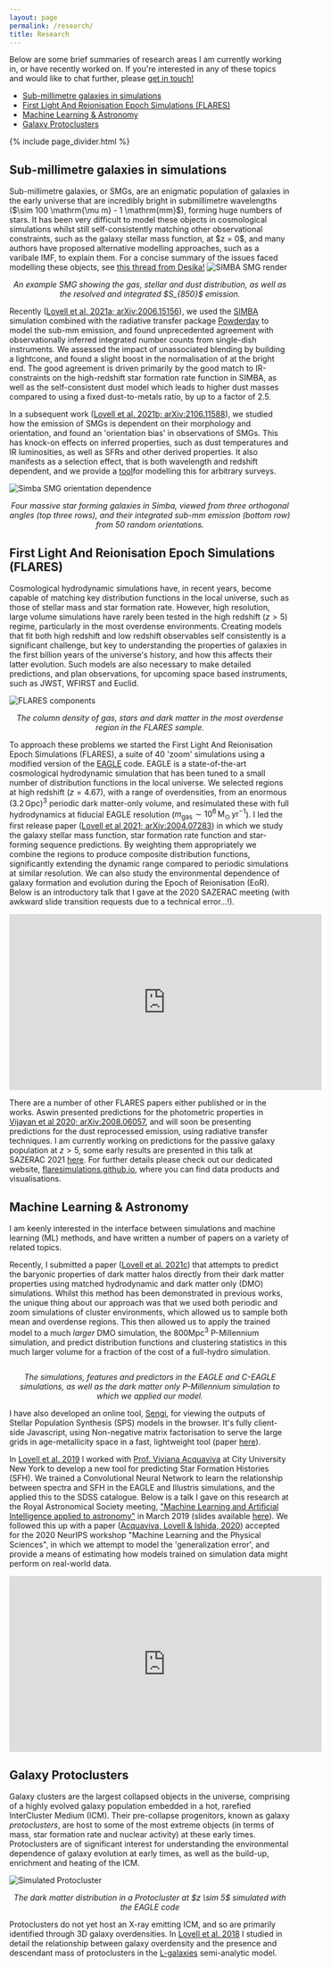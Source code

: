 ```yaml
---
layout: page
permalink: /research/
title: Research
---
```


Below are some brief summaries of research areas I am currently working in, or have recently worked on. If you're interested in any of these topics and would like to chat further, please <a href="/contact/">get in touch!</a>

<ul>
<li><a href="#SMGs">Sub-millimetre galaxies in simulations</a></li>
<li><a href="#FLARES">First Light And Reionisation Epoch Simulations (FLARES)</a></li>
<li><a href="#Machine Learning & Astronomy">Machine Learning & Astronomy</a></li>
<li><a href="#Galaxy Protoclusters">Galaxy Protoclusters</a></li>
</ul>

{% include page_divider.html %}

<h2><a name="SMGs">Sub-millimetre galaxies in simulations</a></h2>
Sub-millimetre galaxies, or SMGs, are an enigmatic population of galaxies in the early universe that are incredibly bright in submillimetre wavelengths ($\sim 100 \mathrm{\mu m} - 1 \mathrm{mm}$), forming huge numbers of stars.
It has been very difficult to model these objects in cosmological simulations whilst still self-consistently matching other observational constraints, such as the galaxy stellar mass function, at $z = 0$, and many authors have proposed alternative modelling approaches, such as a varibale IMF, to explain them.
For a concise summary of the issues faced modelling these objects, see <a href="https://twitter.com/desikanarayanan/status/1277940211285180416" target="_blank">this thread from Desika!</a>

<img class="small" src="/images/simba_render.png" title="SIMBA SMG render">
<p style="text-align:center; font-style:italic">An example SMG showing the gas, stellar and dust distribution, as well as the resolved and integrated $S_{850}$ emission.</p>

Recently (<a href="https://arxiv.org/abs/2006.15156">Lovell et al. 2021a; arXiv:2006.15156</a>), we used the <a href="https://arxiv.org/abs/1901.10203">SIMBA</a> simulation combined with the radiative transfer package <a href="https://arxiv.org/abs/2006.10757">Powderday</a> to model the sub-mm emission, and found unprecedented agreement with observationally inferred integrated number counts from single-dish instruments.
We assessed the impact of unassociated blending by building a lightcone, and found a slight boost in the normalisation of at the bright end.
The good agreement is driven primarily by the good match to IR-constraints on the high-redshift star formation rate function in SIMBA, as well as the self-consistent dust model which leads to higher dust masses compared to using a fixed dust-to-metals ratio, by up to a factor of 2.5.

<!--img class="small" src="/images/square_counts.png" title="SIMBA 850 micron counts">
<p style="text-align:center; font-style:italic">$S_{850}$ counts from the SIMBA simulation, compared with observational constraints, as well as predictions from the EAGLE model.</p-->

In a subsequent work (<a href="https://arxiv.org/abs/2106.11588">Lovell et al. 2021b; arXiv:2106.11588</a>), we studied how the emission of SMGs is dependent on their morphology and orientation, and found an 'orientation bias' in observations of SMGs. 
This has knock-on effects on inferred properties, such as dust temperatures and IR luminosities, as well as SFRs and other derived properties.
It also manifests as a selection effect, that is both wavelength and redshift dependent, and we provide a <a href="https://github.com/christopherlovell/orientation_bias">tool</a>for modelling this for arbitrary surveys. 

<img class="small" src="/images/smg_orientation.png" title="Simba SMG orientation dependence">
<p style="text-align:center; font-style:italic">Four massive star forming galaxies in Simba, viewed from three orthogonal angles (top three rows), and their integrated sub-mm emission (bottom row) from 50 random orientations.</p>


<h2><a name="FLARES">First Light And Reionisation Epoch Simulations (FLARES)</a></h2>

Cosmological hydrodynamic simulations have, in recent years, become capable of matching key distribution functions in the local universe, such as those of stellar mass and star formation rate. 
However, high resolution, large volume simulations  have rarely been tested in the high redshift ($z > 5$) regime, particularly in the most overdense environments.
Creating models that fit both high redshift and low redshift observables self consistently is a significant challenge, but key to understanding the properties of galaxies in the first billion years of the universe's history, and how this affects their latter evolution.
Such models are also necessary to make detailed predictions, and plan observations, for upcoming space based instruments, such as JWST, WFIRST and Euclid.

<img class="small" src="/images/all_components.png" title="FLARES components">
<p style="text-align:center; font-style:italic">The column density of gas, stars and dark matter in the most overdense region in the FLARES sample.</p>

To approach these problems we started the First Light And Reionisation Epoch Simulations (FLARES), a suite of 40 'zoom' simulations using a modified version of the <a href="http://icc.dur.ac.uk/Eagle/" target="blank">EAGLE</a> code.
EAGLE is a state-of-the-art cosmological hydrodynamic simulation that has been tuned to a small number of distribution functions in the local universe.
We selected regions at high redshift ($z = 4.67$), with a range of overdensities, from an enormous $(3.2 \, \mathrm{Gpc})^3$ periodic dark matter-only volume, and resimulated these with full hydrodynamics at fiducial EAGLE resolution ($m_{\mathrm{gas}} \sim 10^6 \, \mathrm{M_{\odot} \, yr^{-1}}$).
I led the first release paper (<a href="https://arxiv.org/abs/2004.07283">Lovell et al 2021; arXiv:2004.07283</a>) in which we study the galaxy stellar mass function, star formation rate function and star-forming sequence predictions.
By weighting them appropriately we combine the regions to produce composite distribution functions, significantly extending the dynamic range compared to periodic simulations at similar resolution.
We can also study the environmental dependence of galaxy formation and evolution during the Epoch of Reionisation (EoR).
Below is an introductory talk that I gave at the 2020 SAZERAC meeting (with awkward slide transition requests due to a technical error...!).

<center>
<iframe width="560" height="315" src="https://www.youtube.com/embed/95pZbjGGpjA" title="YouTube video player" frameborder="0" allow="accelerometer; autoplay; clipboard-write; encrypted-media; gyroscope; picture-in-picture" allowfullscreen></iframe>
</center>

There are a number of other FLARES papers either published or in the works.
Aswin presented predictions for the photometric properties in <a href="https://arxiv.org/abs/2008.06057">Vijayan et al 2020; arXiv:2008.06057</a>, and will soon be presenting predictions for the dust reprocessed emission, using radiative transfer techniques.
I am currently working on predictions for the passive galaxy population at $z > 5$, some early results are presented in this talk at SAZERAC 2021 <a href="https://www.youtube.com/watch?v=VRHcg5EHJOs">here</a>.
For further details please check out our dedicated website, <a href="https://flaresimulations.github.io/">flaresimulations.github.io</a>, where you can find data products and visualisations.

<!--img class="small" src="/images/flares_fom.png" title="FLARES figure of merit">
<p style="text-align:center; font-style:italic">Figure of merit showing the distribution of a number of simulations on a plane of dark matter element resolution against simulated volume. FLARES, whilst explicitly simulating a similar volume to similar resolution simulations, has an 'effective' volume 4 orders of magnitude larger when combining the regions.</p-->



<h2><a name="Machine Learning & Astronomy">Machine Learning & Astronomy</a></h2>

I am keenly interested in the interface between simulations and machine learning (ML) methods, and have written a number of papers on a variety of related topics.

Recently, I submitted a paper (<a href="https://arxiv.org/abs/2106.04980">Lovell et al. 2021c</a>) that attempts to predict the baryonic properties of dark matter halos directly from their dark matter properties using matched hydrodynamic and dark matter only (DMO) simulations.
Whilst this method has been demonstrated in previous works, the unique thing about our approach was that we used both periodic and zoom simulations of cluster environments, which allowed us to sample both mean and overdense regions. 
This then allowed us to apply the trained model to a much <em>larger</em> DMO simulation, the $800 \mathrm{Mpc^3}$ P-Millennium simulation, and predict distribution functions and clustering statistics in this much larger volume for a fraction of the cost of a full-hydro simulation.

<img class="small" src="/images/ml_sims.png" title="">
<p style="text-align:center; font-style:italic">The simulations, features and predictors in the EAGLE and C-EAGLE simulations, as well as the dark matter only P-Millennium simulation to which we applied our model.</p>

I have also developed an online tool, <a href="https://www.christopherlovell.co.uk/sengi/">Sengi</a>, for viewing the outputs of Stellar Population Synthesis (SPS) models in the browser. 
It's fully client-side Javascript, using Non-negative matrix factorisation to serve the large grids in age-metallicity space in a fast, lightweight tool (paper <a href="https://www.sciencedirect.com/science/article/pii/S2213133720300986?via%3Dihub">here</a>).

In <a href="https://arxiv.org/abs/1903.10457" target="blank">Lovell et al. 2019</a> I worked with <a href="https://www.drvivianaacquaviva.com/" target="blank">Prof. Viviana Acquaviva</a> at City University New York to develop a new tool for predicting Star Formation Histories (SFH).
We trained a Convolutional Neural Network to learn the relationship between spectra and SFH in the EAGLE and Illustris simulations, and the applied this to the SDSS catalogue. 
Below is a talk I gave on this research at the Royal Astronomical Society meeting, <a href="https://ras.ac.uk/events-and-meetings/ras-meetings/machine-learning-and-artificial-intelligence-applied-astronomy" target="blank">"Machine Learning and Artificial Intelligence applied to astronomy"</a> in March 2019 (slides available <a href="https://drive.google.com/file/d/1AoFtiu9alxbwuBQ7Dp9ujX9g8XZmTudq/view" target="blank">here</a>).
We followed this up with a paper (<a href="https://arxiv.org/abs/2012.00066">Acquaviva, Lovell & Ishida, 2020</a>) accepted for the 2020 NeurIPS workshop "Machine Learning and the Physical Sciences", in which we attempt to model the 'generalization error', and provide a means of estimating how models trained on simulation data might perform on real-world data.

<center>
<iframe width="560" height="315" src="https://www.youtube.com/embed/R2MZ5HXZH_A" title="YouTube video player" frameborder="0" allow="accelerometer; autoplay; clipboard-write; encrypted-media; gyroscope; picture-in-picture" allowfullscreen></iframe>
</center>

<!--a href="https://www.youtube.com/watch?v=R2MZ5HXZH_A" target="blank"><img class="small" src="/images/RAS2019_talk.jpg" title="RAS 2019 talk"></a-->

<!-- <h2><a href="High Redshift Galaxy Evolution" name="High Redshift Galaxy Evolution">High Redshift Galaxy Evolution</a></h2> -->

<h2><a name="Galaxy Protoclusters">Galaxy Protoclusters</a></h2>

Galaxy clusters are the largest collapsed objects in the universe, comprising of a highly evolved galaxy population embedded in a hot, rarefied InterCluster Medium (ICM). Their pre-collapse progenitors, known as galaxy *protoclusters*, are host to some of the most extreme objects (in terms of mass, star formation rate and nuclear activity) at these early times.
Protoclusters are of significant interest for understanding the environmental dependence of galaxy evolution at early times, as well as the build-up, enrichment and heating of the ICM.

<img class="small" src="/images/dm_example.png" title="Simulated Protocluster">
<p style="text-align:center; font-style:italic">The dark matter distribution in a Protocluster at $z \sim 5$ simulated with the EAGLE code</p>
<!-- <img class="small" src="/images/gas_test_zoom_1_r_1.gif" title="Simulated Protocluster">
<p style="text-align:center; font-style:italic">Gas distribution in a Protocluster at $z \sim 5$ simulated with the EAGLE code</p> -->

Protoclusters do not yet host an X-ray emitting ICM, and so are primarily identified through 3D galaxy overdensities. 
In <a href="http://adsabs.harvard.edu/cgi-bin/bib_query?arXiv:1710.02148" target="blank">Lovell et al. 2018</a> I studied in detail the relationship between galaxy overdensity and the presence and descendant mass of protoclusters in the <a href="http://galformod.mpa-garching.mpg.de/public/LGalaxies/" target="blank">L-galaxies</a> semi-analytic model.

<br><br>

<!-- <h2><a name="Extreme Value Statistics">Extreme Value Statistics</a></h2>

During my Masters I worked with <a href="https://telescoper.wordpress.com/" target="blank">Prof. Peter Coles</a> and <a href="http://www.jb.man.ac.uk/~harrison/" target="blank">Dr. Ian Harrison</a> on <a href="https://www.ncl.ucar.edu/Applications/extreme_value.shtml" target="blank">Extreme Value Statistics</a>, a technique for predicting the most extreme objects in a distribution. I studied the EVS predictions for the halo masses of galaxy clusters and compared to numerical simulation predictions, as well as EVS predictions for the largest voids in the universe, utilising excursion set theory.

<img class="vsmall" src="/images/masters_project_ss.png" title="WebbUK">
<p style="text-align:center; font-style:italic">The dark matter distribution in a small volume containing a massive cluster, simulated using the <a href="http://enzo-project.org/" target="blank">ENZO</a> code</p> -->
